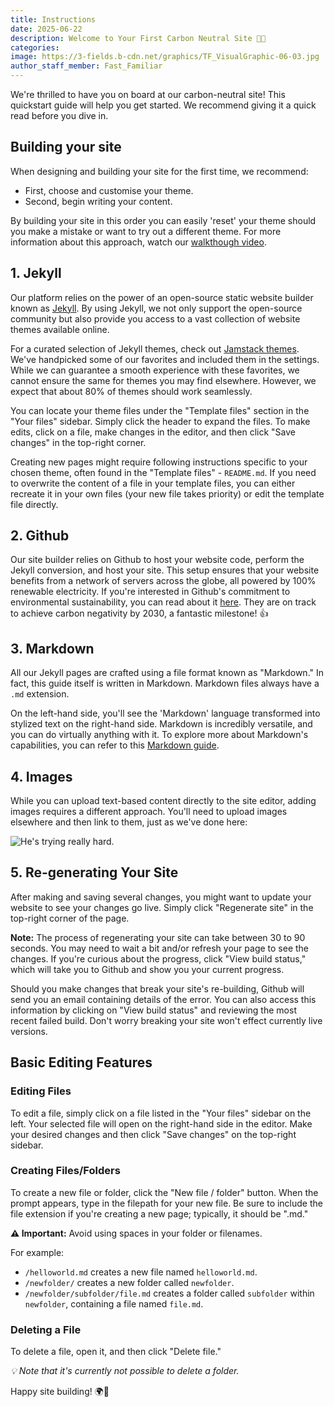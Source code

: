 ```yaml
---
title: Instructions
date: 2025-06-22
description: Welcome to Your First Carbon Neutral Site 🎉🌲
categories:
image: https://3-fields.b-cdn.net/graphics/TF_VisualGraphic-06-03.jpg
author_staff_member: Fast_Familiar
---
```


We're thrilled to have you on board at our carbon-neutral site! This quickstart guide will help you get started. We recommend giving it a quick read before you dive in.

## Building your site
When designing and building your site for the first time, we recommend:
* First, choose and customise your theme.
* Second, begin writing your content.

By building your site in this order you can easily 'reset' your theme should you make a mistake or want to try out a different theme. For more information about this approach, watch our [walkthough video](https://drive.google.com/file/d/1FQm5tXRz76fiN-MSoeRCktAi3od70H0J/view?usp=sharing).

## 1. Jekyll

Our platform relies on the power of an open-source static website builder known as [Jekyll](https://jekyllrb.com/). By using Jekyll, we not only support the open-source community but also provide you access to a vast collection of website themes available online.

For a curated selection of Jekyll themes, check out [Jamstack themes](https://jamstackthemes.dev/ssg/jekyll/). We've handpicked some of our favorites and included them in the settings. While we can guarantee a smooth experience with these favorites, we cannot ensure the same for themes you may find elsewhere. However, we expect that about 80% of themes should work seamlessly.

You can locate your theme files under the "Template files" section in the "Your files" sidebar. Simply click the header to expand the files. To make edits, click on a file, make changes in the editor, and then click "Save changes" in the top-right corner.

Creating new pages might require following instructions specific to your chosen theme, often found in the "Template files" - `README.md`. If you need to overwrite the content of a file in your template files, you can either recreate it in your own files (your new file takes priority) or edit the template file directly.

  
## 2. Github

Our site builder relies on Github to host your website code, perform the Jekyll conversion, and host your site. This setup ensures that your website benefits from a network of servers across the globe, all powered by 100% renewable electricity. If you're interested in Github's commitment to environmental sustainability, you can read about it [here](https://github.blog/2021-04-22-environmental-sustainability-github/#:~:text=Carbon%20neutral%20since%202019%3A%20GitHub,clean%20renewable%20energy%20by%202025.). They are on track to achieve carbon negativity by 2030, a fantastic milestone! 👍
  

## 3. Markdown

All our Jekyll pages are crafted using a file format known as "Markdown." In fact, this guide itself is written in Markdown. Markdown files always have a `.md` extension.

On the left-hand side, you'll see the 'Markdown' language transformed into stylized text on the right-hand side. Markdown is incredibly versatile, and you can do virtually anything with it. To explore more about Markdown's capabilities, you can refer to this [Markdown guide](https://www.markdownguide.org/basic-syntax/).


## 4. Images

While you can upload text-based content directly to the site editor, adding images requires a different approach. You'll need to upload images elsewhere and then link to them, just as we've done here:

![He's trying really hard.](https://fastfamiliar.b-cdn.net/sitebuilder/dog.jpg)


## 5. Re-generating Your Site

After making and saving several changes, you might want to update your website to see your changes go live. Simply click "Regenerate site" in the top-right corner of the page.

__Note:__ The process of regenerating your site can take between 30 to 90 seconds. You may need to wait a bit and/or refresh your page to see the changes. If you're curious about the progress, click "View build status," which will take you to Github and show you your current progress.

Should you make changes that break your site's re-building, Github will send you an email containing details of the error. You can also access this information by clicking on "View build status" and reviewing the most recent failed build. Don't worry breaking your site won't effect currently live versions.


## Basic Editing Features

### Editing Files

To edit a file, simply click on a file listed in the "Your files" sidebar on the left. Your selected file will open on the right-hand side in the editor. Make your desired changes and then click "Save changes" on the top-right sidebar.

  

### Creating Files/Folders

To create a new file or folder, click the "New file / folder" button. When the prompt appears, type in the filepath for your new file. Be sure to include the file extension if you're creating a new page; typically, it should be ".md."

__⚠️ Important:__ Avoid using spaces in your folder or filenames.


For example:

-  `/helloworld.md` creates a new file named `helloworld.md`.
-  `/newfolder/` creates a new folder called `newfolder`.
-  `/newfolder/subfolder/file.md` creates a folder called `subfolder` within `newfolder`, containing a file named `file.md`.


### Deleting a File

To delete a file, open it, and then click "Delete file."

_💡 Note that it's currently not possible to delete a folder._

  

Happy site building! 🌍🌱